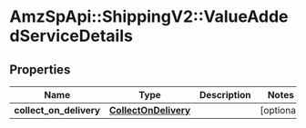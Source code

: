 # AmzSpApi::ShippingV2::ValueAddedServiceDetails

## Properties
Name | Type | Description | Notes
------------ | ------------- | ------------- | -------------
**collect_on_delivery** | [**CollectOnDelivery**](CollectOnDelivery.md) |  | [optional] 

